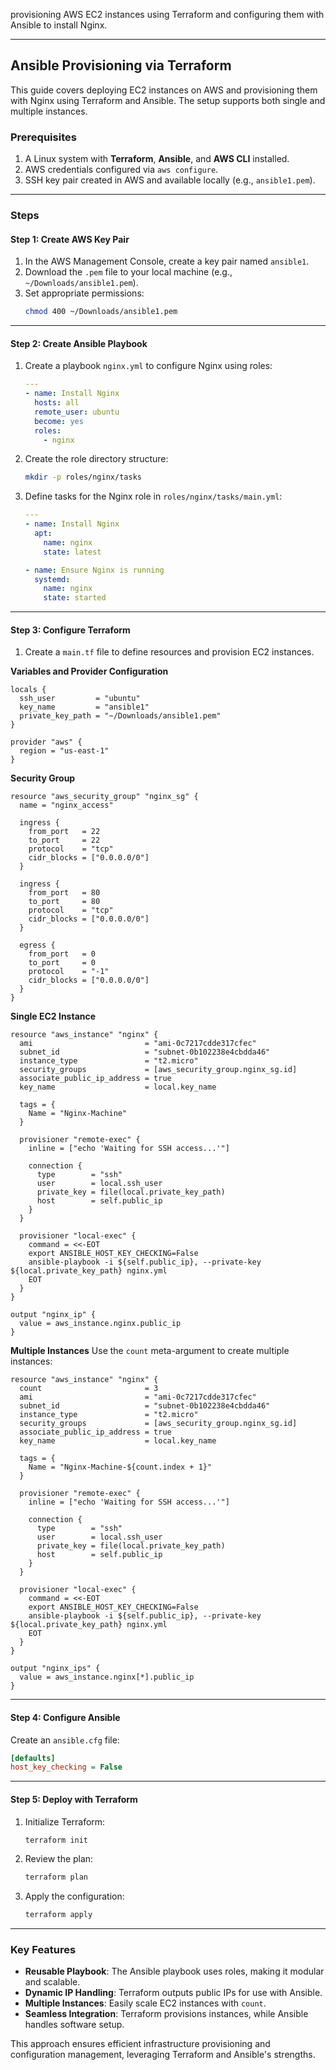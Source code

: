 provisioning AWS EC2 instances using Terraform and configuring them with Ansible to install Nginx. 

---

## **Ansible Provisioning via Terraform**

This guide covers deploying EC2 instances on AWS and provisioning them with Nginx using Terraform and Ansible. The setup supports both single and multiple instances.

### **Prerequisites**
1. A Linux system with **Terraform**, **Ansible**, and **AWS CLI** installed.
2. AWS credentials configured via `aws configure`.
3. SSH key pair created in AWS and available locally (e.g., `ansible1.pem`).

---

### **Steps**

#### **Step 1: Create AWS Key Pair**
1. In the AWS Management Console, create a key pair named `ansible1`.
2. Download the `.pem` file to your local machine (e.g., `~/Downloads/ansible1.pem`).
3. Set appropriate permissions:
   ```bash
   chmod 400 ~/Downloads/ansible1.pem
   ```

---

#### **Step 2: Create Ansible Playbook**
1. Create a playbook `nginx.yml` to configure Nginx using roles:
   ```yaml
   ---
   - name: Install Nginx
     hosts: all
     remote_user: ubuntu
     become: yes
     roles:
       - nginx
   ```

2. Create the role directory structure:
   ```bash
   mkdir -p roles/nginx/tasks
   ```

3. Define tasks for the Nginx role in `roles/nginx/tasks/main.yml`:
   ```yaml
   ---
   - name: Install Nginx
     apt:
       name: nginx
       state: latest

   - name: Ensure Nginx is running
     systemd:
       name: nginx
       state: started
   ```

---

#### **Step 3: Configure Terraform**
1. Create a `main.tf` file to define resources and provision EC2 instances.

**Variables and Provider Configuration**
```hcl
locals {
  ssh_user         = "ubuntu"
  key_name         = "ansible1"
  private_key_path = "~/Downloads/ansible1.pem"
}

provider "aws" {
  region = "us-east-1"
}
```

**Security Group**
```hcl
resource "aws_security_group" "nginx_sg" {
  name = "nginx_access"

  ingress {
    from_port   = 22
    to_port     = 22
    protocol    = "tcp"
    cidr_blocks = ["0.0.0.0/0"]
  }

  ingress {
    from_port   = 80
    to_port     = 80
    protocol    = "tcp"
    cidr_blocks = ["0.0.0.0/0"]
  }

  egress {
    from_port   = 0
    to_port     = 0
    protocol    = "-1"
    cidr_blocks = ["0.0.0.0/0"]
  }
}
```

**Single EC2 Instance**
```hcl
resource "aws_instance" "nginx" {
  ami                         = "ami-0c7217cdde317cfec"
  subnet_id                   = "subnet-0b102238e4cbdda46"
  instance_type               = "t2.micro"
  security_groups             = [aws_security_group.nginx_sg.id]
  associate_public_ip_address = true
  key_name                    = local.key_name

  tags = {
    Name = "Nginx-Machine"
  }

  provisioner "remote-exec" {
    inline = ["echo 'Waiting for SSH access...'"]

    connection {
      type        = "ssh"
      user        = local.ssh_user
      private_key = file(local.private_key_path)
      host        = self.public_ip
    }
  }

  provisioner "local-exec" {
    command = <<-EOT
    export ANSIBLE_HOST_KEY_CHECKING=False
    ansible-playbook -i ${self.public_ip}, --private-key ${local.private_key_path} nginx.yml
    EOT
  }
}

output "nginx_ip" {
  value = aws_instance.nginx.public_ip
}
```

**Multiple Instances**
Use the `count` meta-argument to create multiple instances:
```hcl
resource "aws_instance" "nginx" {
  count                       = 3
  ami                         = "ami-0c7217cdde317cfec"
  subnet_id                   = "subnet-0b102238e4cbdda46"
  instance_type               = "t2.micro"
  security_groups             = [aws_security_group.nginx_sg.id]
  associate_public_ip_address = true
  key_name                    = local.key_name

  tags = {
    Name = "Nginx-Machine-${count.index + 1}"
  }

  provisioner "remote-exec" {
    inline = ["echo 'Waiting for SSH access...'"]

    connection {
      type        = "ssh"
      user        = local.ssh_user
      private_key = file(local.private_key_path)
      host        = self.public_ip
    }
  }

  provisioner "local-exec" {
    command = <<-EOT
    export ANSIBLE_HOST_KEY_CHECKING=False
    ansible-playbook -i ${self.public_ip}, --private-key ${local.private_key_path} nginx.yml
    EOT
  }
}

output "nginx_ips" {
  value = aws_instance.nginx[*].public_ip
}
```

---

#### **Step 4: Configure Ansible**
Create an `ansible.cfg` file:
```ini
[defaults]
host_key_checking = False
```

---

#### **Step 5: Deploy with Terraform**
1. Initialize Terraform:
   ```bash
   terraform init
   ```
2. Review the plan:
   ```bash
   terraform plan
   ```
3. Apply the configuration:
   ```bash
   terraform apply
   ```

---

### **Key Features**
- **Reusable Playbook**: The Ansible playbook uses roles, making it modular and scalable.
- **Dynamic IP Handling**: Terraform outputs public IPs for use with Ansible.
- **Multiple Instances**: Easily scale EC2 instances with `count`.
- **Seamless Integration**: Terraform provisions instances, while Ansible handles software setup.

This approach ensures efficient infrastructure provisioning and configuration management, leveraging Terraform and Ansible's strengths.
